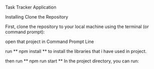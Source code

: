 Task Tracker Application

Installing
Clone the Repository

First, clone the repository to your local machine using the terminal (or command prompt):

open that project in Command Prompt Line

run ** npm install ** to install the libraries that i have used in project.

then run ** npm run start **
In the project directory, you can run:

